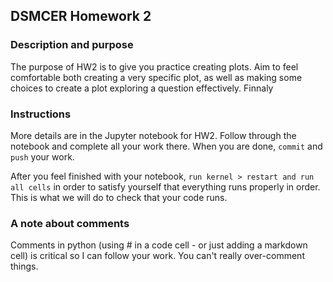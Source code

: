 ## DSMCER Homework 2


### Description and purpose 

The purpose of HW2 is to give you practice creating plots. Aim to feel comfortable both creating a very specific plot, as well as making some choices to create a plot exploring a question effectively. Finnaly 

### Instructions 

More details are in the Jupyter notebook for HW2. Follow through the notebook and complete all your work there. When you are done, `commit` and `push` your work. 

After you feel finished with your notebook, `run kernel > restart and run all cells` in order to satisfy yourself that everything runs properly in order. This is what we will do to check that your code runs.

### A note about comments

Comments in python (using # in a code cell - or just adding a markdown cell) is critical so I can follow your work. You can't really over-comment things. 
